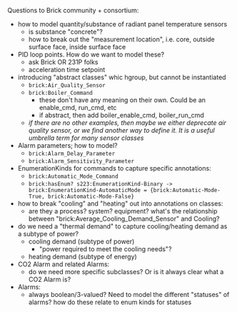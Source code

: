 Questions to Brick community + consortium:
- how to model quantity/substance of radiant panel temperature sensors
	- is substance "concrete"?
	- how to break out the "measurement location", i.e. core, outside surface face, inside surface face
- PID loop points. How do we want to model these?
	- ask Brick OR 231P folks
	- acceleration time setpoint
- introducing "abstract classes" whic hgroup, but cannot be instantiated
	- `brick:Air_Quality_Sensor`
	- `brick:Boiler_Command`
		- these don't have any meaning on their own. Could be an enable_cmd, run_cmd, etc
		- if abstract, then add boiler_enable_cmd, boiler_run_cmd
	- *if there are no other examples, then maybe we either deprecate air quality sensor, or we find another way to define it. It is a useful umbrella term for many sensor classes*
- Alarm parameters; how to model?
    - `brick:Alarm_Delay_Parameter`
    - `brick:Alarm_Sensitivity_Parameter`
- EnumerationKinds for commands to capture specific annotations:
    - `brick:Automatic_Mode_Command`
    - `brick:hasEnum? s223:EnumerationKind-Binary -> brick:EnumerationKind-AutomaticMode = {brick:Automatic-Mode-True, brick:Automatic-Mode-False}`
- how to break "cooling" and "heating" out into annotations on classes:
	- are they a process? system? equipment? what's the relationship between "brick:Average_Cooling_Demand_Sensor" and Cooling?
- do we need a "thermal demand" to capture cooling/heating demand as a subtype of power?
	- cooling demand (subtype of power)
		- "power required to meet the cooling needs"?
	- heating demand (subtype of energy)
- CO2 Alarm and related Alarms:
	- do we need more specific subclasses? Or is it always clear what a CO2 Alarm is?
- Alarms:
    - always boolean/3-valued? Need to model the different "statuses" of alarms? how do these relate to enum kinds for statuses
